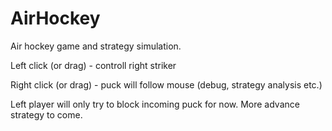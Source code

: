 # AirHockey

Air hockey game and strategy simulation.

Left click (or drag) - controll right striker

Right click (or drag) - puck will follow mouse (debug, strategy analysis etc.)

Left player will only try to block incoming puck for now. More advance strategy to come.
